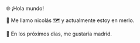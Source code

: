 🌐 ¡Hola mundo!

👋 Me llamo nicolás
🗺️ y actualmente estoy en merlo.

📆 En los próximos días, me gustaría madrid.
